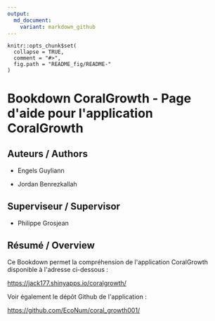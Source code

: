 ```yaml
---
output:
  md_document:
    variant: markdown_github
---
```


<!-- README.md is generated from README.Rmd. Please edit that file -->

```{r, echo = FALSE}
knitr::opts_chunk$set(
  collapse = TRUE,
  comment = "#>",
  fig.path = "README_fig/README-"
)
```


# Bookdown CoralGrowth - Page d'aide pour l'application CoralGrowth

## Auteurs / Authors 

* Engels Guyliann

* Jordan Benrezkallah

## Superviseur / Supervisor 

* Philippe Grosjean

## Résumé / Overview

Ce Bookdown permet la compréhension de l'application CoralGrowth disponible à l'adresse ci-dessous :

https://jack177.shinyapps.io/coralgrowth/

Voir également le dépôt Github de l'application :

https://github.com/EcoNum/coral_growth001/


